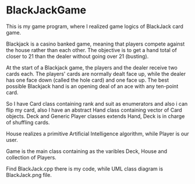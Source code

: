 # BlackJackGame

This is my game program, where I realized game logics of BlackJack card game.

Blackjack is a casino banked game, meaning that players compete against the house rather than each other. The objective is to get a hand total of closer to 21 than the dealer without going over 21 (busting).

At the start of a Blackjack game, the players and the dealer receive two cards each. The players' cards are normally dealt face up, while the dealer has one face down (called the hole card) and one face up. The best possible Blackjack hand is an opening deal of an ace with any ten-point card.

So I have Card class containing rank and suit as enumerators and also i can flip my card, also I have an abstract Hand class containing vector of Card objects.
Deck and Generic Player classes extends Hand, Deck is in charge of shuffling cards. 

House realizes a primitive Artificial Intelligence algorithm, while Player is our user.

Game is the main class containing as the varibles Deck, House and collection of Players.

Find BlackJack.cpp there is my code, while UML class diagram is BlackJack.png file.

